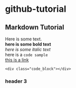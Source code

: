 # github-tutorial

## Markdown Tutorial

Here is some text.  
**here is some bold text**  
_here is some italic text_  
here is a `code sample`  
[this is a link](www.google.com)
```
<div class="code_block"></div>
```

### header 3

